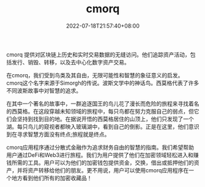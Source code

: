 ﻿---
weight: 
title: "cmorq"
description: "cmorq 提供对区块链上历史和实时交易数据的无缝访问"
date: 2022-07-18T21:57:40+08:00
lastmod: 2022-07-18T16:45:40+08:00
draft: false
authors: ["june"]
featuredImage: "cmorq.jpg"
link: "https://www.cmorq.com/"
tags: ["数据分析","cmorq"]
categories: ["navigation"]
navigation: ["数据分析"]
lightgallery: true
toc: true
pinned: false
recommend: false
recommend1: false
---
cmorq 提供对区块链上历史和实时交易数据的无缝访问。他们追踪资产活动，包括发行、销毁、转移，以及去中心化数字资产交易。

在cmorq，我们受到鸟类及其自由，无限可能性和智慧的象征意义的启发。cmorq这个名字来源于Simorgh的传说。波斯文学中的神话鸟。西莫格代表了许多不同波斯故事中对智慧的追求。

在其中一个著名的故事中，一群追逐国王的鸟儿花了漫长而危险的旅程来寻找着名的西莫格。在这段穿越未知领域的旅程中，每只鸟都在努力克服自己的弱点，但它们会坚持到找到目的地。在据说开悟的西莫格居住的山顶上，他们只发现了一个湖。每只鸟儿的窥视者都映入玻璃湖中，看到自己的倒影。正是在这里，他们意识到在寻求智慧方面没有终点;旅程就是终点。

cmorq应用程序通过分散式金融作为追求财务自由的智慧的指南。我们希望帮助用户通过DeFi和Web3进行旅程。我们为用户提供了他们在加密领域轻松进入和赚钱所需的工具。用户可以为他们的加密钱包提供资金，交换，借出或抵押他们的资产，并将资产转移给他们的朋友。更不用说，用户可以使用cmorq应用程序在一个地方看到他们所有的加密收藏品！